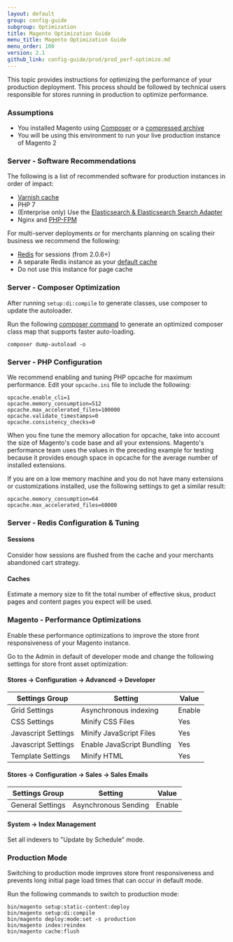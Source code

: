 ```yaml
---
layout: default
group: config-guide
subgroup: Optimization
title: Magento Optimization Guide
menu_title: Magento Optimization Guide
menu_order: 100
version: 2.1
github_link: config-guide/prod/prod_perf-optimize.md
---
```


This topic provides instructions for optimizing the performance of your production deployment.
This process should be followed by technical users responsible for stores running in production to optimize performance.

### Assumptions

*	You installed Magento using [Composer][composer-install] or a [compressed archive][zip-install]
*	You will be using this environment to run your live production instance of Magento 2

### Server - Software Recommendations

The following is a list of recommended software for production instances in order of impact:

* [Varnish cache][config-varnish]
* PHP 7
* (Enterprise only) Use the [Elasticsearch & Elasticsearch Search Adapter][elasticsearch]
*	Nginx and [PHP-FPM][php-fpm]

For multi-server deployments or for merchants planning on scaling their business we recommend the following:

*	[Redis][redis-session] for sessions (from 2.0.6+)
*	A separate Redis instance as your [default cache][redis-default-cache] 
  *	Do not use this instance for page cache

### Server - Composer Optimization

After running `setup:di:compile` to generate classes, use composer to update the autoloader.

Run the following [composer command][composer-dump-autoload] to generate an optimized composer class map that supports faster auto-loading.

	composer dump-autoload -o

### Server - PHP Configuration

We recommend enabling and tuning PHP opcache for maximum performance.
Edit your `opcache.ini` file to include the following:

	opcache.enable_cli=1
	opcache.memory_consumption=512
	opcache.max_accelerated_files=100000
	opcache.validate_timestamps=0
	opcache.consistency_checks=0

When you fine tune the memory allocation for opcache, take into account the size of Magento's code base and all your extensions.
Magento's performance team uses the values in the preceding example for testing because it provides enough space in opcache for the average number of installed extensions.  

If you are on a low memory machine and you do not have many extensions or customizations installed, use the following settings to get a similar result:

	opcache.memory_consumption=64
	opcache.max_accelerated_files=60000

### Server - Redis Configuration & Tuning

#### Sessions

Consider how sessions are flushed from the cache and your merchants abandoned cart strategy.

#### Caches

Estimate a memory size to fit the total number of effective skus, product pages and content pages you expect will be used.

### Magento - Performance Optimizations

Enable these performance optimizations to improve the store front responsiveness of your Magento instance.


Go to the Admin in default of developer mode and change the following settings for store front asset optimization:

#### Stores -> Configuration -> Advanced -> Developer

| Settings Group      | Setting                    | Value  |
| ------------------- | -------------------------- | ------ |
| Grid Settings       | Asynchronous indexing      | Enable |
| CSS Settings        | Minify CSS Files           | Yes    |
| Javascript Settings | Minify JavaScript Files    | Yes    |
| Javascript Settings | Enable JavaScript Bundling | Yes    |
| Template Settings   | Minify HTML                | Yes    |

#### Stores -> Configuration -> Sales -> Sales Emails

| Settings Group   | Setting              | Value  |
| ---------------- | -------------------- | ------ |
| General Settings | Asynchronous Sending | Enable |

#### System -> Index Management

Set all indexers to "Update by Schedule" mode.


### Production Mode

Switching to production mode improves store front responsiveness and prevents long initial page load times that can occur in default mode.

Run the following commands to switch to production mode:

~~~
bin/magento setup:static-content:deploy
bin/magento setup:di:compile
bin/magento deploy:mode:set -s production
bin/magento index:reindex
bin/magento cache:flush
~~~

[composer-install]: {{page.baseurl}}install-gde/prereq/integrator_install.html
[zip-install]: {{page.baseurl}}install-gde/prereq/zip_install.html
[config-varnish]: {{page.baseurl}}config-guide/varnish/config-varnish.html
[elasticsearch]: {{page.baseurl}}config-guide/elasticsearch/es-overview.html
[php-fpm]: https://php-fpm.org/
[redis-session]: {{page.baseurl}}config-guide/redis/redis-session.html
[redis-default-cache]: {{page.baseurl}}config-guide/redis/redis-pg-cache.html
[composer-dump-autoload]: https://getcomposer.org/doc/03-cli.md#dump-autoload
